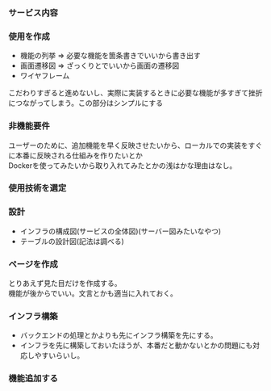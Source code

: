 ### サービス内容
  
### 使用を作成
- 機能の列挙 => 必要な機能を箇条書きでいいから書き出す
- 画面遷移図 => ざっくりとでいいから画面の遷移図
- ワイヤフレーム　

こだわりすぎると進めないし、実際に実装するときに必要な機能が多すぎて挫折につながってしまう。この部分はシンプルにする

### 非機能要件
ユーザーのために、追加機能を早く反映させたいから、ローカルでの実装をすぐに本番に反映される仕組みを作りたいとか<br>
Dockerを使ってみたいから取り入れてみたとかの浅はかな理由はなし。
  
### 使用技術を選定
  
### 設計
- インフラの構成図(サービスの全体図)(サーバー図みたいなやつ)
- テーブルの設計図(記法は調べる)
	 
### ページを作成
とりあえず見た目だけを作成する。<br>
機能が後からでいい。文言とかも適当に入れておく。<br>
  
### インフラ構築
- バックエンドの処理とかよりも先にインフラ構築を先にする。
- インフラを先に構築しておいたほうが、本番だと動かないとかの問題にも対応しやすいらいし。
  
### 機能追加する
